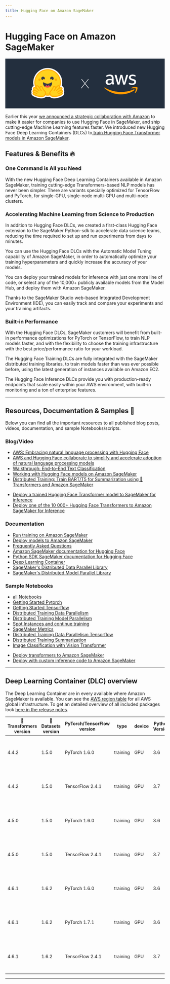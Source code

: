 ```yaml
---
title: Hugging Face on Amazon SageMaker
---
```


<h1>Hugging Face on Amazon SageMaker</h1>

![cover](/docs/assets/sagemaker/cover.png)


Earlier this year [we announced a strategic collaboration with Amazon](https://huggingface.co/blog/the-partnership-amazon-sagemaker-and-hugging-face) to make it easier for companies to use Hugging Face in SageMaker, and ship cutting-edge Machine Learning features faster. We introduced new Hugging Face Deep Learning Containers (DLCs) to[ train Hugging Face Transformer models in Amazon SageMaker](https://huggingface.co/transformers/sagemaker.html#getting-started-train-a-transformers-model).


## Features & Benefits 🔥

### One Command is All you Need

With the new Hugging Face Deep Learning Containers available in Amazon SageMaker, training <!-- and deploying -->
cutting-edge Transformers-based NLP models has never been simpler. There are variants specially optimized for TensorFlow and PyTorch, for single-GPU, single-node multi-GPU and multi-node clusters.

### Accelerating Machine Learning from Science to Production

In addition to Hugging Face DLCs, we created a first-class Hugging Face extension to the SageMaker Python-sdk to accelerate data science teams, reducing the time required to set up and run experiments from days to minutes.

You can use the Hugging Face DLCs with the Automatic Model Tuning capability of Amazon SageMaker, in order to automatically optimize your training hyperparameters and quickly increase the accuracy of your models.

You can deploy your trained models for inference with just one more line of code, or select any of the 10,000+ publicly available models from the Model Hub, and deploy them with Amazon SageMaker.


Thanks to the SageMaker Studio web-based Integrated Development Environment (IDE), you can easily track and compare your experiments and your training artifacts.

### Built-in Performance

With the Hugging Face DLCs, SageMaker customers will benefit from built-in performance optimizations for PyTorch or TensorFlow, to train NLP models faster, and with the flexibility to choose the training<!-- inference --> infrastructure with the best price/performance ratio for your workload.

The Hugging Face Training DLCs are fully integrated with the SageMaker distributed training libraries, to train models faster than was ever possible before, using the latest generation of instances available on Amazon EC2.

The Hugging Face Inference DLCs provide you with production-ready endpoints that scale easily within your AWS environment, with built-in monitoring and a ton of enterprise features. 


---

## Resources, Documentation & Samples 📄

Below you can find all the important resources to all published blog posts, videos, documentation, and sample Notebooks/scripts.

### Blog/Video

- [AWS: Embracing natural language processing with Hugging Face](https://aws.amazon.com/de/blogs/opensource/embracing-natural-language-processing-with-hugging-face/)
- [AWS and Hugging Face collaborate to simplify and accelerate adoption of natural language processing models](https://aws.amazon.com/blogs/machine-learning/aws-and-hugging-face-collaborate-to-simplify-and-accelerate-adoption-of-natural-language-processing-models/)
- [Walkthrough: End-to-End Text Classification](https://youtu.be/ok3hetb42gU)
- [Working with Hugging Face models on Amazon SageMaker](https://youtu.be/leyrCgLAGjMn)
- [Distributed Training: Train BART/T5 for Summarization using 🤗 Transformers and Amazon SageMaker](https://huggingface.co/blog/sagemaker-distributed-training-seq2seq)
<!-- TODO: Add after Inference announcement -->
*   [Deploy a trained Hugging Face Transformer model to SageMaker for inference]()
*   [Deploy one of the 10 000+ Hugging Face Transformers to Amazon SageMaker for Inference]()

### Documentation

- [Run training on Amazon SageMaker](/docs/sagemaker/train)
- [Deploy models to Amazon SageMaker](/docs/sagemaker/inference)
- [Frequently Asked Questions](/docs/sagemaker/faq)
- [Amazon SageMaker documentation for Hugging Face](https://docs.aws.amazon.com/sagemaker/latest/dg/hugging-face.html)
- [Python SDK SageMaker documentation for Hugging Face](https://sagemaker.readthedocs.io/en/stable/frameworks/huggingface/index.html)
- [Deep Learning Container](https://github.com/aws/deep-learning-containers/blob/master/available_images.md#huggingface-training-containers)
- [SageMaker's Distributed Data Parallel Library](https://docs.aws.amazon.com/sagemaker/latest/dg/data-parallel.html)
- [SageMaker's Distributed Model Parallel Library](https://docs.aws.amazon.com/sagemaker/latest/dg/model-parallel.html)

### Sample Notebooks

- [all Notebooks](https://github.com/huggingface/notebooks/tree/master/sagemaker)
- [Getting Started Pytorch](https://github.com/huggingface/notebooks/blob/master/sagemaker/01_getting_started_pytorch/sagemaker-notebook.ipynb)
- [Getting Started Tensorflow](https://github.com/huggingface/notebooks/blob/master/sagemaker/02_getting_started_tensorflow/sagemaker-notebook.ipynb)
- [Distributed Training Data Parallelism](https://github.com/huggingface/notebooks/blob/master/sagemaker/03_distributed_training_data_parallelism/sagemaker-notebook.ipynb)
- [Distributed Training Model Parallelism](https://github.com/huggingface/notebooks/blob/master/sagemaker/04_distributed_training_model_parallelism/sagemaker-notebook.ipynb)
- [Spot Instances and continue training](https://github.com/huggingface/notebooks/blob/master/sagemaker/05_spot_instances/sagemaker-notebook.ipynb)
- [SageMaker Metrics](https://github.com/huggingface/notebooks/blob/master/sagemaker/06_sagemaker_metrics/sagemaker-notebook.ipynb)
- [Distributed Training Data Parallelism Tensorflow](https://github.com/huggingface/notebooks/blob/master/sagemaker/07_tensorflow_distributed_training_data_parallelism/sagemaker-notebook.ipynb)
- [Distributed Training Summarization](https://github.com/huggingface/notebooks/blob/master/sagemaker/08_distributed_summarization_bart_t5/sagemaker-notebook.ipynb)
- [Image Classification with Vision Transformer](https://github.com/huggingface/notebooks/blob/master/sagemaker/09_image_classification_vision_transformer/sagemaker-notebook.ipynb)
<!-- TODO: Add after Inference announcement -->
- [Deploy transformers to Amazon SageMaker]()
- [Deploy with custom inference code to Amazon SageMaker]()

---

## Deep Learning Container (DLC) overview

The Deep Learning Container are in every available where Amazon SageMaker is available. You can see the [AWS region table](https://aws.amazon.com/about-aws/global-infrastructure/regional-product-services/) for all AWS global infrastructure. To get an detailed overview of all included packages look [here in the release notes](https://docs.aws.amazon.com/deep-learning-containers/latest/devguide/deep-learning-containers-images.html).

| 🤗 Transformers version | 🤗 Datasets version | PyTorch/TensorFlow version | type     | device | Python Version | Example `image_uri`                                                                                                               |
| ----------------------- | ------------------- | -------------------------- | -------- | ------ | -------------- | --------------------------------------------------------------------------------------------------------------------------------- |
| 4.4.2                   | 1.5.0               | PyTorch 1.6.0              | training | GPU    | 3.6            | `763104351884.dkr.ecr.us-west-2.amazonaws.com/huggingface-pytorch-training:1.6.0-transformers4.4.2-gpu-py36-cu110-ubuntu18.04`    |
| 4.4.2                   | 1.5.0               | TensorFlow 2.4.1           | training | GPU    | 3.7            | `763104351884.dkr.ecr.us-west-2.amazonaws.com/huggingface-tensorflow-training:2.4.1-transformers4.4.2-gpu-py37-cu110-ubuntu18.04` |
| 4.5.0                   | 1.5.0               | PyTorch 1.6.0              | training | GPU    | 3.6            | `763104351884.dkr.ecr.us-west-2.amazonaws.com/huggingface-pytorch-training:1.6.0-transformers4.4.2-gpu-py36-cu110-ubuntu18.04`    |
| 4.5.0                   | 1.5.0               | TensorFlow 2.4.1           | training | GPU    | 3.7            | `763104351884.dkr.ecr.us-west-2.amazonaws.com/huggingface-tensorflow-training:2.4.1-transformers4.5.0-gpu-py37-cu110-ubuntu18.04` |
| 4.6.1                   | 1.6.2               | PyTorch 1.6.0              | training | GPU    | 3.6            | `763104351884.dkr.ecr.us-west-2.amazonaws.com/huggingface-pytorch-training:1.6.0-transformers4.5.0-gpu-py36-cu110-ubuntu18.04`    |
| 4.6.1                   | 1.6.2               | PyTorch 1.7.1               | training | GPU    | 3.6            | `763104351884.dkr.ecr.us-west-2.amazonaws.com/huggingface-pytorch-training:1.7.1-transformers4.6.1-gpu-py36-cu110-ubuntu18.04` |
| 4.6.1                   | 1.6.2               | TensorFlow 2.4.1           | training | GPU    | 3.7            | `763104351884.dkr.ecr.us-west-2.amazonaws.com/huggingface-tensorflow-training:2.4.1-transformers4.6.1-gpu-py37-cu110-ubuntu18.04` |

---
